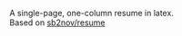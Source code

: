A single-page, one-column resume in latex.  
Based on [sb2nov/resume](https://github.com/sb2nov/resume)
